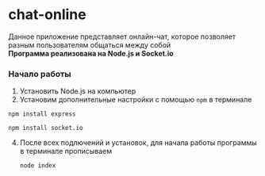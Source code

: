 # chat-online

Данное приложение представляет онлайн-чат, которое позволяет разным пользователям общаться между собой
<br>
**Программа реализована на Node.js и Socket.io**
<br>

### Начало работы
1. Установить Node.js на компьютер
2. Установим дополнительные настройки с помощью ```npm``` в терминале
```
npm install express
```
```
npm install socket.io
```
4. После всех подлючений и установок, для начала работы программы в терминале прописываем
   ```
   node index
   ```
